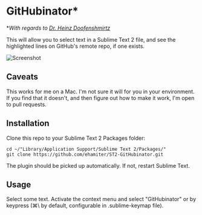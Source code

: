 # GitHubinator*

*_With regards to [Dr. Heinz Doofenshmirtz](http://en.wikipedia.org/wiki/Dr._Heinz_Doofenshmirtz)_

This will allow you to select text in a Sublime Text 2 file, and see the highlighted lines on GitHub's remote repo, if one exists.

![Screenshot](http://i.imgur.com/lcJ78.png)

## Caveats

This works for me on a Mac. I'm not sure it will for you in your environment. If you find that it doesn't, and then figure out how to make it work, I'm open to pull requests.


## Installation

Clone this repo to your Sublime Text 2 Packages folder:

    cd ~/"Library/Application Support/Sublime Text 2/Packages/"
    git clone https://github.com/ehamiter/ST2-GitHubinator.git

The plugin should be picked up automatically. If not, restart Sublime Text.


## Usage

Select some text.
Activate the context menu and select "GitHubinator" or by keypress (&#8984;\\ by default, configurable in .sublime-keymap file).
